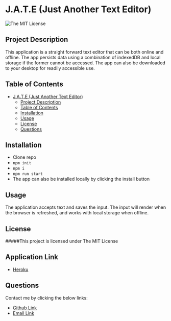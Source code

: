 # J.A.T.E (Just Another Text Editor)
![The MIT License](https://img.shields.io/badge/license-MIT-green)

## Project Description
This application is a straight forward text editor that can be both online and offline. The app persists data using a combination of indexedDB and local storage if the former cannot be accessed. The app can also be downloaded to your desktop for readily accessible use. 
## Table of Contents
- [J.A.T.E (Just Another Text Editor)](#jate-just-another-text-editor)
  - [Project Description](#project-description)
  - [Table of Contents](#table-of-contents)
  - [Installation](#installation)
  - [Usage](#usage)
  - [License](#license)
  - [Questions](#questions)
## Installation
*  Clone repo 
*  `npm init` 
*  `npm i` 
*  `npm run start` 
*  The app can also be installed locally by clicking the install button
## Usage
The application accepts text and saves the input. The input will render when the browser is refreshed, and works with local storage when offline. 
## License
#####This project is licensed under
The MIT License
## Application Link
* [Heroku](https://jate-text-editor-deftonechris.herokuapp.com/)
## Questions
Contact me by clicking the below links:
* [Github Link](https://github.com/deftonechris)
* [Email Link](mailto:deftonechris@msn.com)
